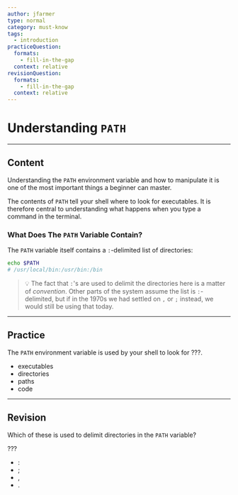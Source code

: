 ```yaml
---
author: jfarmer
type: normal
category: must-know
tags:
  - introduction
practiceQuestion:
  formats:
    - fill-in-the-gap
  context: relative
revisionQuestion:
  formats:
    - fill-in-the-gap
  context: relative
---
```


# Understanding `PATH`


---

## Content

Understanding the `PATH` environment variable and how to manipulate it is one of the most important things a beginner can master.  

The contents of `PATH` tell your shell where to look for executables.  It is therefore central to understanding what happens when you type a command in the terminal.

### What Does The `PATH` Variable Contain?

The `PATH` variable itself contains a `:`-delimited list of directories:

```bash
echo $PATH
# /usr/local/bin:/usr/bin:/bin
```

> 💡 The fact that `:`'s are used to delimit the directories here is a matter of *convention*.  Other parts of the system assume the list is `:`-delimited, but if in the 1970s we had settled on `,` or `;` instead, we would still be using that today.


---

## Practice

The `PATH` environment variable is used by your shell to look for ???.

- executables
- directories
- paths
- code


---

## Revision

Which of these is used to delimit directories in the `PATH` variable?

???

- :
- ;
- ,
- .
